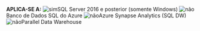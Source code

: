 **APLICA-SE A:** ![sim](media/yes.png)SQL Server 2016 e posterior (somente Windows) ![não](media/no.png)Banco de Dados SQL do Azure ![não](media/no.png)Azure Synapse Analytics (SQL DW) ![não](media/no.png)Parallel Data Warehouse